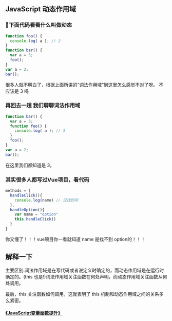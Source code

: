 ## JavaScript 动态作用域

### 下面代码看看什么叫做动态

```javascript
function foo() {
  console.log( a ); // 2
}
function bar() { 
  var a = 3;
  foo(); 
}
var a = 2;
bar();
```

很多人就不明白了，根据上面所讲的“词法作用域”到这里怎么感觉不对了呀。
不应该是 3 吗 


### 再回去一趟 我们聊聊词法作用域

```javascript
function bar() { 
  var a = 3;
  function foo() {
    console.log( a ); // 3
  }
  foo(); 
}
var a = 2;
bar();
```
在这里我们都知道是 3。


### 其实很多人都写过Vue项目，看代码
```javascript
methods = {
  handleClick(){
    console.log(name) // 没找到呗
  },
  handleOption(){
    var name = "option"
    this.handleClick()
  }
}
```
你又懂了！！！vue项目你一看就知道 name 是找不到 option的！！！


## 解释一下
主要区别:词法作用域是在写代码或者说定义时确定的，而动态作用域是在运行时确定的。(this 也是!)词法作用域关注函数在何处声明，而动态作用域关注函数从何处调用。

最后，this 关注函数如何调用，这就表明了 this 机制和动态作用域之间的关系多么紧密。

#### [《JavaScript变量函数提升》](../promote/index.md)